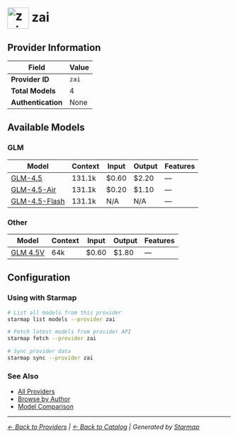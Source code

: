 # <img src="https://raw.githubusercontent.com/agentstation/starmap/master/internal/embedded/catalog/providers/zai/logo.svg" alt="zai logo" width="48" height="48" style="vertical-align: middle;"> zai
  
## Provider Information
  
| Field | Value |
|---------|---------|
| **Provider ID** | `zai` |
| **Total Models** | 4 |
| **Authentication** | None |

  
## Available Models
  
### GLM
  
| Model | Context | Input | Output | Features |
|---------|---------|---------|---------|---------|
| [GLM-4.5](./models/glm-4.5.md) | 131.1k | $0.60 | $2.20 | — |
| [GLM-4.5-Air](./models/glm-4.5-air.md) | 131.1k | $0.20 | $1.10 | — |
| [GLM-4.5-Flash](./models/glm-4.5-flash.md) | 131.1k | N/A | N/A | — |

  
### Other
  
| Model | Context | Input | Output | Features |
|---------|---------|---------|---------|---------|
| [GLM 4.5V](./models/glm-4.5v.md) | 64k | $0.60 | $1.80 | — |

  
## Configuration
  
### Using with Starmap
  
```bash
# List all models from this provider
starmap list models --provider zai

# Fetch latest models from provider API
starmap fetch --provider zai

# Sync provider data
starmap sync --provider zai
```
  
### See Also

- [All Providers](../)
- [Browse by Author](../../authors/)
- [Model Comparison](../../models/)


  
---
_[← Back to Providers](../) | [← Back to Catalog](../../) | Generated by [Starmap](https://github.com/agentstation/starmap)_
